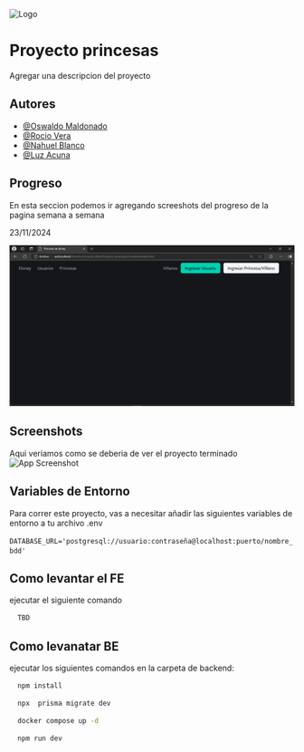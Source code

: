 
![Logo](https://e7.pngegg.com/pngimages/367/435/png-clipart-rapunzel-minnie-mouse-disney-princess-the-walt-disney-company-minnie-mouse-child-text.png)


# Proyecto princesas

Agregar una descripcion del proyecto


## Autores

- [@Oswaldo Maldonado](https://www.github.com/oswald1511)
- [@Rocio Vera](https://www.github.com/Rocio-Elizabeth-Vera)
- [@Nahuel Blanco](https://www.github.com/nahuelemi)
- [@Luz Acuna](https://github.com/Luz21Anto)


## Progreso

En esta seccion podemos ir agregando screeshots del progreso de la pagina semana a semana

23/11/2024

<img src="assets/screenshots/23-11-2024.png" alt="23/11/2024" width="700"/>

## Screenshots
Aqui veriamos como se deberia de ver el proyecto terminado
![App Screenshot](https://via.placeholder.com/468x300?text=App+Screenshot+Here)


## Variables de Entorno

Para correr este proyecto, vas a necesitar añadir las siguientes variables de entorno a tu archivo .env

`DATABASE_URL='postgresql://usuario:contraseña@localhost:puerto/nombre_bdd'
`

## Como levantar el FE

ejecutar el siguiente comando 
```bash
  TBD
```


## Como levanatar BE

ejecutar los siguientes comandos en la carpeta de backend: 
```bash
  npm install
```
```bash
  npx  prisma migrate dev
```
```bash
  docker compose up -d
```
```bash
  npm run dev
```
